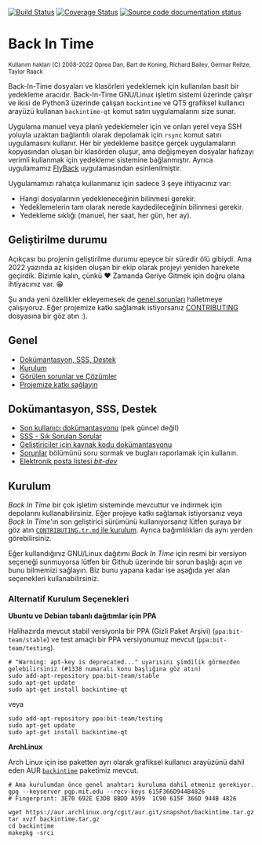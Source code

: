 [![Build Status](https://app.travis-ci.com/bit-team/backintime.svg?branch=master)](https://app.travis-ci.com/bit-team/backintime)
[![Coverage Status](https://coveralls.io/repos/github/bit-team/backintime/badge.svg?branch=master)](https://coveralls.io/github/bit-team/backintime?branch=master)
[![Source code documentation status](https://readthedocs.org/projects/backintime-dev/badge/?version=latest)](http://backintime.readthedocs.org/projects/backintime-dev/en/latest/?badge=latest)

# Back In Time
<sub>Kullanım hakları (C) 2008-2022 Oprea Dan, Bart de Koning, Richard Bailey,
Germar Reitze, Taylor Raack<sub>
 
Back-In-Time dosyaları ve klasörleri yedeklemek için kullanılan basit bir yedekleme aracıdır.
Back-In-Time GNU/Linux işletim sistemi üzerinde çalışır ve ikisi de Python3 üzerinde çalışan 
`backintime` ve QT5 grafiksel kullanıcı arayüzü kullanan `backintime-qt` komut satırı uygulamalarını 
size sunar.

Uygulama manuel veya planlı yedeklemeler için ve onları yerel veya SSH yoluyla uzaktan
bağlantılı olarak depolamak için `rsync` komut satırı uygulamasını kullanır. Her bir yedekleme
basitçe gerçek uygulamaların kopyasından oluşan bir klasörden oluşur, ama değişmeyen dosyalar
hafızayı verimli kullanmak için yedekleme sistemine bağlanmıştır. Ayrıca uygulamamız [FlyBack](https://en.wikipedia.org/wiki/FlyBack)
uygulamasından esinlenilmiştir.
  
Uygulamamızı rahatça kullanmanız için sadece 3 şeye ihtiyacınız var:

* Hangi dosyalarının yedekleneceğinin bilinmesi gerekir.
* Yedeklemelerin tam olarak nerede kaydedileceğinin bilinmesi gerekir.
* Yedekleme sıklığı (manuel, her saat, her gün, her ay).
  
## Geliştirilme durumu

Açıkçası bu projenin geliştirilme durumu epeyce bir süredir ölü gibiydi. Ama 2022 yazında
az kişiden oluşan bir ekip olarak projeyi yeniden harekete geçirdik. 
Bizimle kalın, çünkü ♥️ Zamanda Geriye Gitmek için doğru olana ihtiyacınız var. 😁

Şu anda yeni özellikler ekleyemesek de [genel sorunları](https://github.com/bit-team/backintime/issues?q=is%3Aissue+is%3Aopen+label%3AHigh)
halletmeye çalışıyoruz. Eğer projemize katkı sağlamak istiyorsanız [CONTRIBUTING](CONTRIBUTING.md) dosyasına bir göz atın :).
  
## Genel

- [Dokümantasyon, SSS, Destek](#documentation-faqs-support)
- [Kurulum](#installation)
- [Görülen sorunlar ve Çözümler](#known-problems-and-workarounds)
- [Projemize katkı sağlayın](CONTRIBUTING.md)

## Dokümantasyon, SSS, Destek

 * [Son kullanıcı dokümantasyonu](https://backintime.readthedocs.org/) (pek güncel değil)
 * [SSS - Sık Sorulan Sorular](FAQ.md)
 * [Geliştiriciler için kaynak kodu dokümantasyonu](https://backintime-dev.readthedocs.org)
 * [Sorunlar](https://github.com/bit-team/backintime/issues) bölümünü soru sormak ve bugları raporlamak için kullanın.
 * [Elektronik posta listesi _bit-dev_](https://mail.python.org/mailman3/lists/bit-dev.python.org/)

## Kurulum

_Back In Time_ bir çok işletim sisteminde mevcuttur ve indirmek için depolarını kullanabilirsiniz. 
Eğer projeye katkı sağlamak istiyorsanız veya _Back In Time_'ın son geliştirici sürümünü kullanıyorsanız lütfen
şuraya bir göz atın [`CONTRIBUTING.tr.md` ile kurulum](CONTRIBUTING.md#build--install). Ayrıca bağımlılıkları da
aynı yerden görebilirsiniz.

Eğer kullandığınız GNU/Linux dağıtımı _Back In Time_ için resmi bir versiyon
seçeneği sunmuyorsa lütfen bir Github üzerinde bir sorun başlığı açın ve bunu
bilmemizi sağlayın. Biz bunu yapana kadar ise aşağıda yer alan seçenekleri
kullanabilirsiniz.

### Alternatif Kurulum Seçenekleri

**Ubuntu ve Debian tabanlı dağıtımlar için PPA**

Halihazırda mevcut stabil versiyonla bir PPA (Gizli Paket Arşivi)
(`ppa:bit-team/stable`) ve test amaçlı bir PPA versiyonumuz mevcut (`ppa:bit-team/testing`).

    # "Warning: apt-key is deprecated..." uyarısını şimdilik görmezden gelebilirsiniz (#1338 numaralı konu başlığına göz atın)
    sudo add-apt-repository ppa:bit-team/stable
    sudo apt-get update
    sudo apt-get install backintime-qt

veya

    sudo add-apt-repository ppa:bit-team/testing
    sudo apt-get update
    sudo apt-get install backintime-qt

**ArchLinux**

Arch Linux için ise paketten ayrı olarak grafiksel kullanıcı arayüzünü dahil eden 
AUR [`backintime`](https://aur.archlinux.org/packages/backintime) paketimiz mevcut.

    # Ama kurulumdan önce genel anahtarı kuruluma dahil etmeniz gerekiyor.
    gpg --keyserver pgp.mit.edu --recv-keys 615F366D944B4826
    # Fingerprint: 3E70 692E E3DB 8BDD A599  1C90 615F 366D 944B 4826

    wget https://aur.archlinux.org/cgit/aur.git/snapshot/backintime.tar.gz
    tar xvzf backintime.tar.gz
    cd backintime
    makepkg -srci
